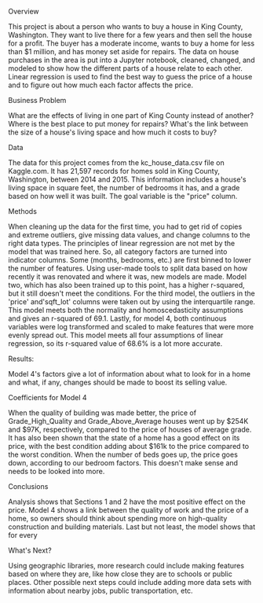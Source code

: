 Overview

This project is about a person who wants to buy a house in King County, Washington. They want to live there for a few years and then sell the house for a profit. The buyer has a moderate income, wants to buy a home for less than $1 million, and has money set aside for repairs. The data on house purchases in the area is put into a Jupyter notebook, cleaned, changed, and modeled to show how the different parts of a house relate to each other. Linear regression is used to find the best way to guess the price of a house and to figure out how much each factor affects the price.

Business Problem

What are the effects of living in one part of King County instead of another?
Where is the best place to put money for repairs?
What's the link between the size of a house's living space and how much it costs to buy?

Data

The data for this project comes from the kc_house_data.csv file on Kaggle.com. It has 21,597 records for homes sold in King County, Washington, between 2014 and 2015. This information includes a house's living space in square feet, the number of bedrooms it has, and a grade based on how well it was built. The goal variable is the "price" column.

Methods

When cleaning up the data for the first time, you had to get rid of copies and extreme outliers, give missing data values, and change columns to the right data types. The principles of linear regression are not met by the model that was trained here. So, all category factors are turned into indicator columns. Some (months, bedrooms, etc.) are first binned to lower the number of features. Using user-made tools to split data based on how recently it was renovated and where it was, new models are made. Model two, which has also been trained up to this point, has a higher r-squared, but it still doesn't meet the conditions. For the third model, the outliers in the 'price' and'sqft_lot' columns were taken out by using the interquartile range. This model meets both the normality and homoscedasticity assumptions and gives an r-squared of 69.1. Lastly, for model 4, both continuous variables were log transformed and scaled to make features that were more evenly spread out. This model meets all four assumptions of linear regression, so its r-squared value of 68.6% is a lot more accurate.

Results: 

Model 4's factors give a lot of information about what to look for in a home and what, if any, changes should be made to boost its selling value.

Coefficients for Model 4

When the quality of building was made better, the price of Grade_High_Quality and Grade_Above_Average houses went up by $254K and $97K, respectively, compared to the price of houses of average grade. It has also been shown that the state of a home has a good effect on its price, with the best condition adding about $161k to the price compared to the worst condition. When the number of beds goes up, the price goes down, according to our bedroom factors. This doesn't make sense and needs to be looked into more.

Conclusions

Analysis shows that Sections 1 and 2 have the most positive effect on the price. Model 4 shows a link between the quality of work and the price of a home, so owners should think about spending more on high-quality construction and building materials. Last but not least, the model shows that for every

What's Next?

Using geographic libraries, more research could include making features based on where they are, like how close they are to schools or public places. Other possible next steps could include adding more data sets with information about nearby jobs, public transportation, etc.